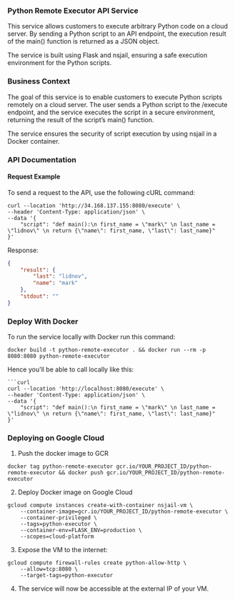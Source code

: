 ### Python Remote Executor API Service

This service allows customers to execute arbitrary Python code on a cloud server. By sending a Python script to an API endpoint, the execution result of the main() function is returned as a JSON object.

The service is built using Flask and nsjail, ensuring a safe execution environment for the Python scripts.

### Business Context
The goal of this service is to enable customers to execute Python scripts remotely on a cloud server. The user sends a Python script to the /execute endpoint, and the service executes the script in a secure environment, returning the result of the script’s main() function.

The service ensures the security of script execution by using nsjail in a Docker container.

### API Documentation
#### Request Example
To send a request to the API, use the following cURL command:

```curl
curl --location 'http://34.168.137.155:8080/execute' \
--header 'Content-Type: application/json' \
--data '{
    "script": "def main():\n first_name = \"mark\" \n last_name = \"lidnov\" \n return {\"name\": first_name, \"last\": last_name}"
}'
```

Response:
```json
{
    "result": {
        "last": "lidnov",
        "name": "mark"
    },
    "stdout": ""
}
```

### Deploy With Docker

To run the service locally with Docker run this command:
```
docker build -t python-remote-executor . && docker run --rm -p 8080:8080 python-remote-executor
```

Hence you'll be able to call locally like this:

```curl
```curl
curl --location 'http://localhost:8080/execute' \
--header 'Content-Type: application/json' \
--data '{
    "script": "def main():\n first_name = \"mark\" \n last_name = \"lidnov\" \n return {\"name\": first_name, \"last\": last_name}"
}'
```

### Deploying on Google Cloud

1. Push the docker image to GCR
```
docker tag python-remote-executor gcr.io/YOUR_PROJECT_ID/python-remote-executor && docker push gcr.io/YOUR_PROJECT_ID/python-remote-executor
```

2. Deploy Docker image on Google Cloud
```
gcloud compute instances create-with-container nsjail-vm \
    --container-image=gcr.io/YOUR_PROJECT_ID/python-remote-executor \
    --container-privileged \
    --tags=python-executor \
    --container-env=FLASK_ENV=production \
    --scopes=cloud-platform
```

3. Expose the VM to the internet:
```
gcloud compute firewall-rules create python-allow-http \
    --allow=tcp:8080 \
    --target-tags=python-executor
```
4. The service will now be accessible at the external IP of your VM.
